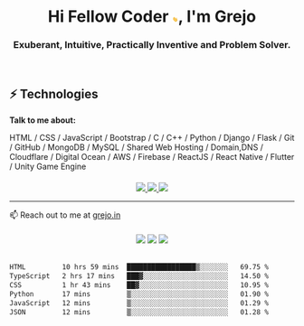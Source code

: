 <!-- <img src="./grejojoby.png" width="900"> -->
<h1 align="center">Hi Fellow Coder <img  src="https://raw.githubusercontent.com/ABSphreak/ABSphreak/master/gifs/Hi.gif" width="10px">, I'm Grejo</h1>
<h3 align="center">Exuberant, Intuitive, Practically Inventive and Problem Solver.</h3>
<br>

## ⚡ Technologies

**Talk to me about:**

HTML / CSS / JavaScript / Bootstrap / C / C++ / Python / Django / Flask / Git / GitHub / MongoDB / MySQL / Shared Web Hosting / Domain,DNS / Cloudflare / Digital Ocean / AWS / Firebase / ReactJS / React Native / Flutter / Unity Game Engine 

<p align=center style="margin-top: 20px;margin-bottom: 10px">
  <a href="https://github.com/grejojoby">
    <img src="https://visitor-badge.glitch.me/badge?page_id=grejojoby.grejojoby">
  </a>
 
  <a href="https://github.com/grejojoby?tab=repositories">
    <img src="https://badges.pufler.dev/repos/grejojoby?style=flat-square&color=black&logo=github">
    <a href="https://github.com/grejojoby"><img src="https://img.shields.io/github/followers/grejojoby?style=social"></a>
  </a>
</p>

<hr>
<p>📫 Reach out to me at <a href="https://grejo.in" target="_blank">grejo.in</a></p>
<p align="center" style="margin-top: 20px;margin-bottom: 30px"><a href="https://twitter.com/grejo00"><img src="https://img.shields.io/badge/twitter-%231DA1F2.svg?&style=for-the-badge&logo=twitter&logoColor=white" height=25></a> <a href="https://www.linkedin.com/in/grejojoby"><img src="https://img.shields.io/badge/linkedin-%230077B5.svg?&style=for-the-badge&logo=linkedin&logoColor=white" height=25></a> <a href="https://www.instagram.com/grejojoby/"><img src="https://img.shields.io/badge/instagram-%23E4405F.svg?&style=for-the-badge&logo=instagram&logoColor=white" height=25></a> 
</p>

<!--START_SECTION:waka-->

```text
HTML         10 hrs 59 mins  █████████████████▒░░░░░░░   69.75 %
TypeScript   2 hrs 17 mins   ███▓░░░░░░░░░░░░░░░░░░░░░   14.50 %
CSS          1 hr 43 mins    ██▓░░░░░░░░░░░░░░░░░░░░░░   10.95 %
Python       17 mins         ▒░░░░░░░░░░░░░░░░░░░░░░░░   01.90 %
JavaScript   12 mins         ▒░░░░░░░░░░░░░░░░░░░░░░░░   01.29 %
JSON         12 mins         ▒░░░░░░░░░░░░░░░░░░░░░░░░   01.28 %
```

<!--END_SECTION:waka-->


<!-- <p align="center" style="display: flex;justify-content: space-around;">
  <img align=center src="https://github-readme-stats.vercel.app/api?username=grejojoby&show_icons=true&theme=radical">
</p>
<hr>
 -->
